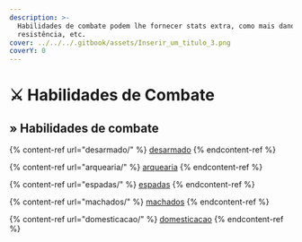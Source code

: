 ```yaml
---
description: >-
  Habilidades de combate podem lhe fornecer stats extra, como mais dano, mais
  resistência, etc.
cover: ../../../.gitbook/assets/Inserir_um_titulo_3.png
coverY: 0
---
```


# ⚔ Habilidades de Combate

## » Habilidades de combate

{% content-ref url="desarmado/" %}
[desarmado](desarmado/)
{% endcontent-ref %}

{% content-ref url="arquearia/" %}
[arquearia](arquearia/)
{% endcontent-ref %}

{% content-ref url="espadas/" %}
[espadas](espadas/)
{% endcontent-ref %}

{% content-ref url="machados/" %}
[machados](machados/)
{% endcontent-ref %}

{% content-ref url="domesticacao/" %}
[domesticacao](domesticacao/)
{% endcontent-ref %}
